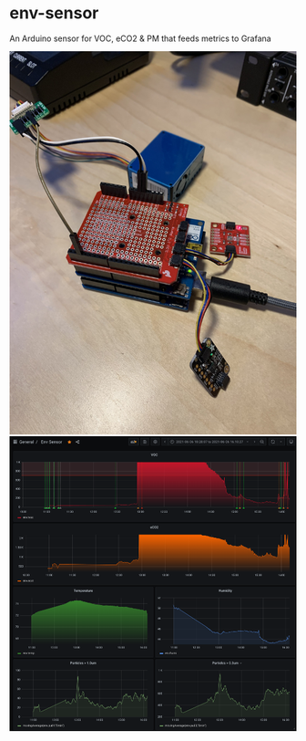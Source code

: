 # env-sensor
An Arduino sensor for VOC, eCO2 &amp; PM that feeds metrics to Grafana

![Uno Stack](uno.jpeg?raw=true "Uno Stack")
![Grafana Graphs](grafana.png?raw=true "Grafana Graphs")
